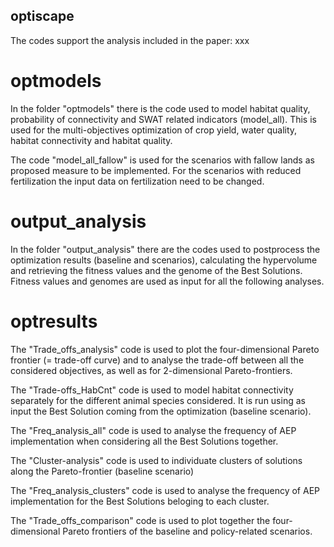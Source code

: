 ## optiscape

The codes support the analysis included in the paper: xxx


# optmodels
In the folder "optmodels" there is the code used to model habitat quality, probability of connectivity and SWAT related indicators (model_all). This is used for the multi-objectives optimization of crop yield, water quality, habitat connectivity and habitat quality.

The code "model_all_fallow" is used for the scenarios with fallow lands as proposed measure to be implemented. For the scenarios with reduced fertilization the input data on fertilization need to be changed.  


# output_analysis
In the folder "output_analysis" there are the codes used to postprocess the optimization results (baseline and scenarios), calculating the hypervolume and retrieving the fitness values and the genome of the Best Solutions. Fitness values and genomes are used as input for all the following analyses.


# optresults
The "Trade_offs_analysis" code is used to plot the four-dimensional Pareto frontier (= trade-off curve) and to analyse the trade-off between all the considered objectives, as well as for 2-dimensional Pareto-frontiers. 

The "Trade-offs_HabCnt" code is used to model habitat connectivity separately for the different animal species considered. It is run using as input the Best Solution coming from the optimization (baseline scenario).

The "Freq_analysis_all" code is used to analyse the frequency of AEP implementation when considering all the Best Solutions together.

The "Cluster-analysis" code is used to individuate clusters of solutions along the Pareto-frontier (baseline scenario)

The "Freq_analysis_clusters" code is used to analyse the frequency of AEP implementation for the Best Solutions beloging to each cluster.

The "Trade_offs_comparison" code is used to plot together the four-dimensional Pareto frontiers of the baseline and policy-related scenarios.
